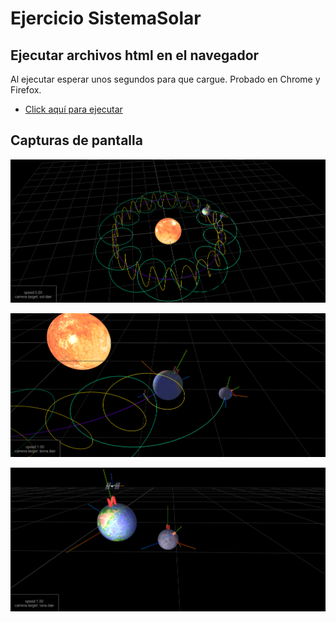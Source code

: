 # Ejercicio SistemaSolar

## Ejecutar archivos html en el navegador

Al ejecutar esperar unos segundos para que cargue. Probado en Chrome y Firefox.

* [Click aquí para ejecutar](https://htmlpreview.github.io/?https://github.com/ferrero-manuel/sistemas-graficos/blob/main/Entregas/02_ejercicioSistemaSolar/sistemaSolar.html) 

## Capturas de pantalla

<p align="center">
  <img width="800" src="https://github.com/ferrero-manuel/sistemas-graficos/blob/main/Entregas/02_ejercicioSistemaSolar/captura_a.png">
</p>

<p align="center">
  <img width="800" src="https://github.com/ferrero-manuel/sistemas-graficos/blob/main/Entregas/02_ejercicioSistemaSolar/captura_b.png">
</p>

<p align="center">
  <img width="800" src="https://github.com/ferrero-manuel/sistemas-graficos/blob/main/Entregas/02_ejercicioSistemaSolar/captura_c.png">
</p>
